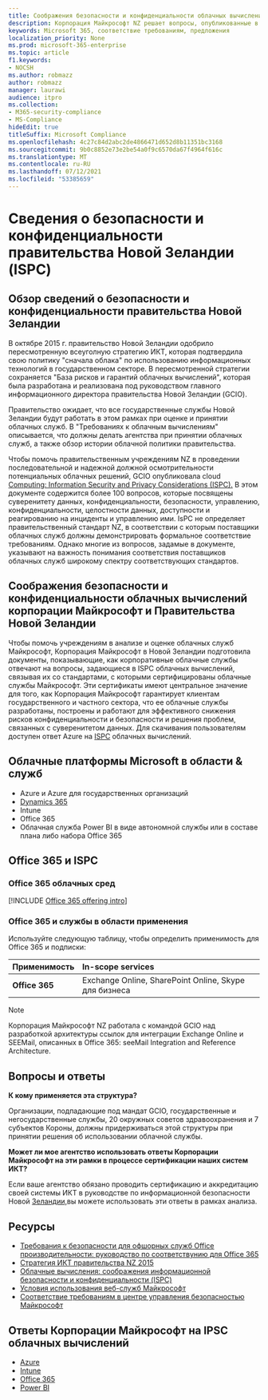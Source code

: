 ```yaml
---
title: Соображения безопасности и конфиденциальности облачных вычислений правительства Новой Зеландии
description: Корпорация Майкрософт NZ решает вопросы, опубликованные в платформе облачных вычислений Новой Зеландии.
keywords: Microsoft 365, соответствие требованиям, предложения
localization_priority: None
ms.prod: microsoft-365-enterprise
ms.topic: article
f1.keywords:
- NOCSH
ms.author: robmazz
author: robmazz
manager: laurawi
audience: itpro
ms.collection:
- M365-security-compliance
- MS-Compliance
hideEdit: true
titleSuffix: Microsoft Compliance
ms.openlocfilehash: 4c27c84d2abc2de4866471d652d8b11351bc3168
ms.sourcegitcommit: 9b0c8852e73e2be54a0f9c6570da67f4964f616c
ms.translationtype: MT
ms.contentlocale: ru-RU
ms.lasthandoff: 07/12/2021
ms.locfileid: "53385659"
---
```

# <a name="new-zealand-government-information-security-and-privacy-considerations-ispc"></a>Сведения о безопасности и конфиденциальности правительства Новой Зеландии (ISPC)

## <a name="new-zealand-government-information-security-and-privacy-considerations-overview"></a>Обзор сведений о безопасности и конфиденциальности правительства Новой Зеландии

В октябре 2015 г. правительство Новой Зеландии одобрило пересмотренную всеуголную стратегию ИКТ, которая подтвердила свою политику "сначала облака" по использованию информационных технологий в государственном секторе. В пересмотренной стратегии сохраняется "База рисков и гарантий облачных вычислений", которая была разработана и реализована под руководством главного информационного директора правительства Новой Зеландии (GCIO).

Правительство ожидает, что все государственные службы Новой Зеландии будут работать в этом рамках при оценке и принятии облачных служб. В "Требованиях к облачным вычислениям" описывается, что должны делать агентства при принятии облачных служб, а также обзор истории облачной политики правительства.

Чтобы помочь правительственным учреждениям NZ в проведении последовательной и надежной должной осмотрительности потенциальных облачных решений, GCIO опубликовала cloud [Computing: Information Security and Privacy Considerations (ISPC).](https://www.digital.govt.nz/dmsdocument/1~cloud-computing-information-security-and-privacy-considerations/html) В этом документе содержится более 100 вопросов, которые посвящены суверенитету данных, конфиденциальности, безопасности, управлению, конфиденциальности, целостности данных, доступности и реагированию на инциденты и управлению ими. IsPC не определяет правительственный стандарт NZ, в соответствии с которым поставщики облачных служб должны демонстрировать формальное соответствие требованиям. Однако многие из вопросов, задамые в документе, указывают на важность понимания соответствия поставщиков облачных служб широкому спектру соответствующих стандартов.

## <a name="microsoft-and-new-zealand-government-cloud-computing-security-and-privacy-considerations"></a>Соображения безопасности и конфиденциальности облачных вычислений корпорации Майкрософт и Правительства Новой Зеландии

Чтобы помочь учреждениям в анализе и оценке облачных служб Майкрософт, Корпорация Майкрософт в Новой Зеландии подготовила документы, показывающие, как корпоративные облачные службы отвечают на вопросы, задающиеся в ISPC облачных вычислений, связывая их со стандартами, с которыми сертифицированы облачные службы Майкрософт. Эти сертификаты имеют центральное значение для того, как Корпорация Майкрософт гарантирует клиентам государственного и частного сектора, что ее облачные службы разработаны, построены и работают для эффективного снижения рисков конфиденциальности и безопасности и решения проблем, связанных с суверенитетом данных. Для скачивания пользователям доступен ответ Azure на [ISPC](https://azure.microsoft.com/resources/microsoft-azure-response-to-nz-gcio-cloud-computing-information-security-privacy-considerations/) облачных вычислений.

## <a name="microsoft-in-scope-cloud-platforms--services"></a>Облачные платформы Microsoft в области & служб

- Azure и Azure для государственных организаций
- [Dynamics 365](https://aka.ms/d365-compliance-list)
- Intune
- Office 365
- Облачная служба Power BI в виде автономной службы или в составе плана либо набора Office 365

## <a name="office-365-and-ispc"></a>Office 365 и ISPC

### <a name="office-365-cloud-environments"></a>Office 365 облачных сред

[!INCLUDE [Office 365 offering intro](../includes/o365-offering-introduction.md)]

### <a name="office-365-applicability-and-in-scope-services"></a>Office 365 и службы в области применения

Используйте следующую таблицу, чтобы определить применимость для Office 365 и подписки:

| **Применимость** | **In-scope services** |
|:------------------|:----------------------|
| **Office 365** | Exchange Online, SharePoint Online, Skype для бизнеса |

>[!Note]
>Корпорация Майкрософт NZ работала с командой GCIO над разработкой архитектуры ссылок для интеграции Exchange Online и SEEMail, описанных в Office 365: seeMail Integration and Reference Architecture.

## <a name="frequently-asked-questions"></a>Вопросы и ответы

**К кому применяется эта структура?**

Организации, подпадающие под мандат GCIO, государственные и негосударственные службы, 20 окружных советов здравоохранения и 7 субъектов Короны, должны придерживаться этой структуры при принятии решения об использовании облачной службы.

**Может ли мое агентство использовать ответы Корпорации Майкрософт на эти рамки в процессе сертификации наших систем ИКТ?**

Если ваше агентство обязано проводить сертификацию и аккредитацию своей системы ИКТ в руководстве по информационной безопасности Новой [Зеландии,](https://go.microsoft.com/fwlink/p/?linkid=2099496)вы можете использовать эти ответы в рамках анализа.

## <a name="resources"></a>Ресурсы

- [Требования к безопасности для офшорных служб Office производительности: руководство по соответствунию для Office 365](https://aka.ms/o365-gcio-conformance-guidance)
- [Стратегия ИКТ правительства NZ 2015](https://www.ict.govt.nz/strategy-and-action-plan/strategy/)
- [Облачные вычисления: соображения информационной безопасности и конфиденциальности (ISPC)](https://www.digital.govt.nz/standards-and-guidance/technology-and-architecture/cloud-services/)
- [Условия использования веб-служб Майкрософт](https://aka.ms/Online-Services-Terms)
- [Соответствие требованиям в центре управления безопасностью Майкрософт](https://www.microsoft.com/trust-center/compliance/compliance-overview)

## <a name="microsoft-responses-to-cloud-computing-ipsc"></a>Ответы Корпорации Майкрософт на IPSC облачных вычислений

- [Azure](https://aka.ms/Azure-NZ-response)
- [Intune](https://aka.ms/Intune-NZ-response)
- [Office 365](https://aka.ms/O365-NZ-Response)
- [Power BI](https://download.microsoft.com/download/5/1/7/51726B9B-2E76-49C4-9D4F-A36BF025CB93/Response-to-GCIO-105-questions-Power-BI.pdf)
